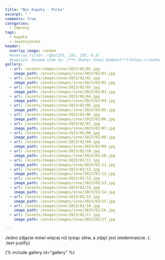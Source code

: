 ```yaml
---
title: "Noc Kupały - Pólko"
excerpt: " "
comments: true
categories:
  - Imprezy
tags:
  - kupała
  - swietojanska
header:
  overlay_image: random
  #overlay_filter: rgba(255, 255, 255, 0.3)
  #caption: Random code by: [**© Shahar Shani-Kadmiel**](https://shaharkadmiel.github.io)"
gallery:
  - url: /assets/images/inne/2023/02/01.jpg
    image_path: /assets/images/inne/2023/02/01.jpg
  - url: /assets/images/inne/2023/02/02.jpg
    image_path: /assets/images/inne/2023/02/02.jpg
  - url: /assets/images/inne/2023/02/03.jpg
    image_path: /assets/images/inne/2023/02/03.jpg
  - url: /assets/images/inne/2023/02/04.jpg
    image_path: /assets/images/inne/2023/02/04.jpg
  - url: /assets/images/inne/2023/02/05.jpg
    image_path: /assets/images/inne/2023/02/05.jpg
  - url: /assets/images/inne/2023/02/06.jpg
    image_path: /assets/images/inne/2023/02/06.jpg
  - url: /assets/images/inne/2023/02/07.jpg
    image_path: /assets/images/inne/2023/02/07.jpg
  - url: /assets/images/inne/2023/02/08.jpg
    image_path: /assets/images/inne/2023/02/08.jpg
  - url: /assets/images/inne/2023/02/09.jpg
    image_path: /assets/images/inne/2023/02/09.jpg
  - url: /assets/images/inne/2023/02/10.jpg
    image_path: /assets/images/inne/2023/02/10.jpg    
  - url: /assets/images/inne/2023/02/11.jpg
    image_path: /assets/images/inne/2023/02/11.jpg    
  - url: /assets/images/inne/2023/02/12.jpg
    image_path: /assets/images/inne/2023/02/12.jpg    
  - url: /assets/images/inne/2023/02/13.jpg
    image_path: /assets/images/inne/2023/02/13.jpg    
  - url: /assets/images/inne/2023/02/14.jpg
    image_path: /assets/images/inne/2023/02/14.jpg    
  - url: /assets/images/inne/2023/02/15.jpg
    image_path: /assets/images/inne/2023/02/15.jpg    
  - url: /assets/images/inne/2023/02/16.jpg
    image_path: /assets/images/inne/2023/02/16.jpg    
  - url: /assets/images/inne/2023/02/17.jpg
    image_path: /assets/images/inne/2023/02/17.jpg    

---
```

Jedno zdjęcie mówi więcej niż tysiąc słów, a zdjęć jest siedemnaście.
{: .text-justify}

{% include gallery id="gallery" %}

